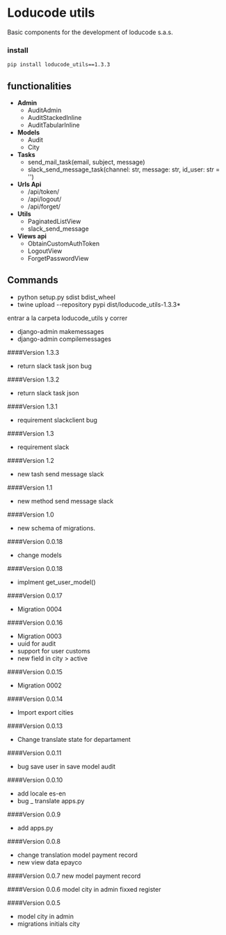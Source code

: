 # Loducode utils

Basic components for the development of loducode s.a.s.

### install

`pip install loducode_utils==1.3.3`

## functionalities

- **Admin**
    - AuditAdmin
    - AuditStackedInline
    - AuditTabularInline
- **Models**
    - Audit
    - City  
- **Tasks**
    - send_mail_task(email, subject, message)
    - slack_send_message_task(channel: str, message: str, id_user: str = '')
- **Urls Api**
    - /api/token/
    - /api/logout/
    - /api/forget/
- **Utils**
    - PaginatedListView
    - slack_send_message
- **Views api**
    - ObtainCustomAuthToken
    - LogoutView
    - ForgetPasswordView

## Commands

- python setup.py sdist bdist_wheel
- twine upload --repository pypi dist/loducode_utils-1.3.3*

entrar a la carpeta loducode_utils y correr
- django-admin makemessages
- django-admin compilemessages

####Version 1.3.3
- return slack task json bug

####Version 1.3.2
- return slack task json

####Version 1.3.1
- requirement slackclient bug

####Version 1.3
- requirement slack

####Version 1.2
- new tash send message slack

####Version 1.1
- new method send message slack

####Version 1.0
- new schema of migrations.

####Version 0.0.18
- change models  

####Version 0.0.18
- implment get_user_model()

####Version 0.0.17
- Migration 0004

####Version 0.0.16
- Migration 0003
- uuid for audit
- support for user customs
- new field in city > active

####Version 0.0.15
- Migration 0002

####Version 0.0.14
- Import export cities

####Version 0.0.13
- Change translate state for departament

####Version 0.0.11
- bug save user in save model audit

####Version 0.0.10
- add locale es-en
- bug _ translate apps.py

####Version 0.0.9
- add apps.py

####Version 0.0.8
- change translation model payment record
- new view data epayco

####Version 0.0.7
new model payment record

####Version 0.0.6
model city in admin fixxed register

####Version 0.0.5

- model city in admin
- migrations initials city
